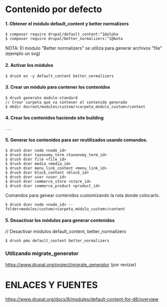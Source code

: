 Contenido por defecto
========

#### 1. Obtener el módulo default_content y better normalizers
```
$ composer require drupal/default_content:^1@alpha
$ composer require drupal/better_normalizers:^1@beta
```
NOTA: El módulo "Better normalizers" se utiliza para generar archivos "file" (ejemplo un svg)

#### 2. Activar los módulos
```
$ drush en -y default_content better_normalizers
```

#### 3. Crear un módulo para contener los contenidos
```
$ drush generate module-standard
// Crear carpeta que va contener el contenido generado
$ mkdir docroot/modules/custom/<carpeta_módulo_custom>/content
```

#### 4. Crear los contenidos haciendo site building
```
...
```

#### 5. Generar los contenidos para ser reutilizados usando comandos.
```
$ drush dcer node <node_id>
$ drush dcer taxonomy_term <taxonomy_term_id> 
$ drush dcer file <file_id> 
$ drush dcer media <media_id>
$ drush dcer menu_link_content <menu_link_id>
$ drush dcer block_content <block_id>
$ drush dcer user <user_id>
$ drush dcer commerce_store <store_id>
$ drush dcer commerce_product <product_id>
```

Comandos para genear contenidos customizando la ruta donde colocarlo.
```
$ drush dcer node <node_id> --folder=modules/custom/<carpeta_módulo_custom>/content
```

#### 5. Desactivar los módulos para generar contenidos
// Desactivar módulos default_content, better_normalizers
```
$ drush pmu default_content better_normalizers
```

### Utilizando migrate_generator
https://www.drupal.org/project/migrate_generator
(por revizar)

ENLACES Y FUENTES
=================
https://www.drupal.org/docs/8/modules/default-content-for-d8/overview
